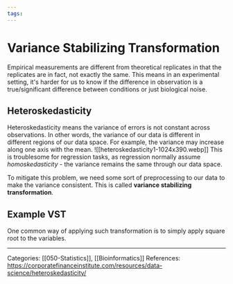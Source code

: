 ```yaml
---
tags:
---
```

# Variance Stabilizing Transformation
Empirical measurements are different from theoretical replicates in that the replicates are in fact, not exactly the same. This means in an experimental setting, it's harder for us to know if the difference in observation is a true/significant difference between conditions or just biological noise. 

## Heteroskedasticity
Heteroskedasticity means the variance of errors is not constant across observations. In other words, the variance of our data is different in different regions of our data space. For example, the variance may increase along one axis with the mean.
![[heteroskedasticity1-1024x390.webp]]
This is troublesome for regression tasks, as regression normally assume _homoskedasticity_ - the variance remains the same through our data space.

To mitigate this problem, we need some sort of preprocessing to our data to make the variance consistent. This is called **variance stabilizing transformation**.

## Example VST
One common way of applying such transformation is to simply apply square root to the variables.

---
Categories: [[050-Statistics]], [[Bioinformatics]]
References:
https://corporatefinanceinstitute.com/resources/data-science/heteroskedasticity/
